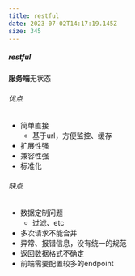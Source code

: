 ```yaml
---
title: restful
date: 2023-07-02T14:17:19.145Z
size: 345
---
```

##### restful

**服务端**无状态

###### 优点

- 简单直接
  - 基于url，方便监控、缓存
- 扩展性强
- 兼容性强
- 标准化

###### 缺点

- 数据定制问题
  - 过滤、etc
- 多次请求不能合并
- 异常、报错信息，没有统一的规范
- 返回数据格式不确定
- 前端需要配置较多的endpoint
